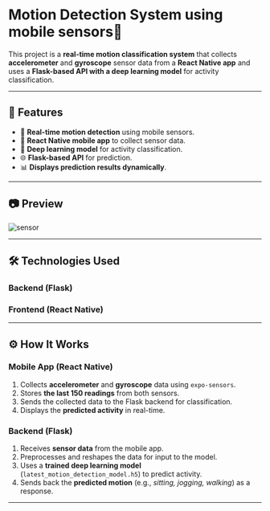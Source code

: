 # Motion Detection System using mobile sensors🚀

This project is a **real-time motion classification system** that collects **accelerometer** and **gyroscope** sensor data from a **React Native app** and uses a **Flask-based API with a deep learning model** for activity classification.  

---

## 📌 Features
- 📡 **Real-time motion detection** using mobile sensors.
- 📱 **React Native mobile app** to collect sensor data.
- 🧠 **Deep learning model** for activity classification.
- 🌐 **Flask-based API** for prediction.
- 📊 **Displays prediction results dynamically**.

---

## 📷 Preview
![sensor](https://github.com/user-attachments/assets/0c4a00dc-d08e-4a7e-9417-98d9905b639c)

---

## 🛠️ Technologies Used
### **Backend (Flask)**
### **Frontend (React Native)**

---

## ⚙️ How It Works
### **Mobile App (React Native)**
1. Collects **accelerometer** and **gyroscope** data using `expo-sensors`.
2. Stores **the last 150 readings** from both sensors.
3. Sends the collected data to the Flask backend for classification.
4. Displays the **predicted activity** in real-time.

### **Backend (Flask)**
1. Receives **sensor data** from the mobile app.
2. Preprocesses and reshapes the data for input to the model.
3. Uses a **trained deep learning model** (`latest_motion_detection_model.h5`) to predict activity.
4. Sends back the **predicted motion** (e.g., *sitting, jogging, walking*) as a response.
---

